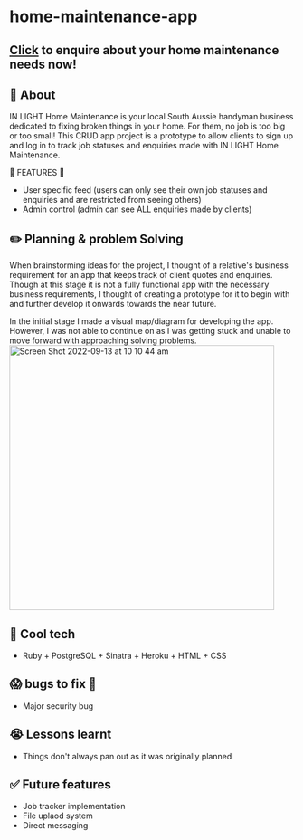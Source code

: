 # home-maintenance-app

## [Click](https://tranquil-depths-46892.herokuapp.com/) to enquire about your home maintenance needs now!

## :book: About 

IN LIGHT Home Maintenance is your local South Aussie handyman business dedicated to fixing broken things in your home. For them, no job is too big or too small! 
This CRUD app project is a prototype to allow clients to sign up and log in to track job statuses and enquiries made with IN LIGHT Home Maintenance. 

:cake: FEATURES :cake:
- User specific feed (users can only see their own job statuses and enquiries and are restricted from seeing others)
- Admin control (admin can see ALL enquiries made by clients)

## :pencil2: Planning & problem Solving
When brainstorming ideas for the project, I thought of a relative's business requirement for an app that keeps track of client quotes and enquiries. Though at this stage it is not a fully functional app with the necessary business requirements, I thought of creating a prototype for it to begin with and further develop it onwards towards the near future.

In the initial stage I made a visual map/diagram for developing the app. However, I was not able to continue on as I was getting stuck and unable to move forward with approaching solving problems. 
<img width="468" alt="Screen Shot 2022-09-13 at 10 10 44 am" src="https://user-images.githubusercontent.com/110873301/189785763-5326fecb-e177-4707-95ce-56b2248c5ca3.png">

## :rocket: Cool tech
- Ruby + PostgreSQL + Sinatra + Heroku + HTML + CSS

## :scream: bugs to fix :shit:
- Major security bug

## :sob: Lessons learnt
- Things don't always pan out as it was originally planned

## :white_check_mark: Future features
- Job tracker implementation 
- File uplaod system
- Direct messaging

